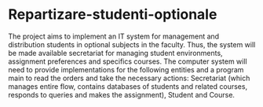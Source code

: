 # Repartizare-studenti-optionale

The project aims to implement an IT system for management and distribution
students in optional subjects in the faculty. Thus, the system will be made available
secretariat for managing student environments, assignment preferences and specifics
courses.
The computer system will need to provide implementations for the following entities and a program
main to read the orders and take the necessary actions: Secretariat (which manages
entire flow, contains databases of students and related courses, responds to queries and
makes the assignment), Student and Course.
